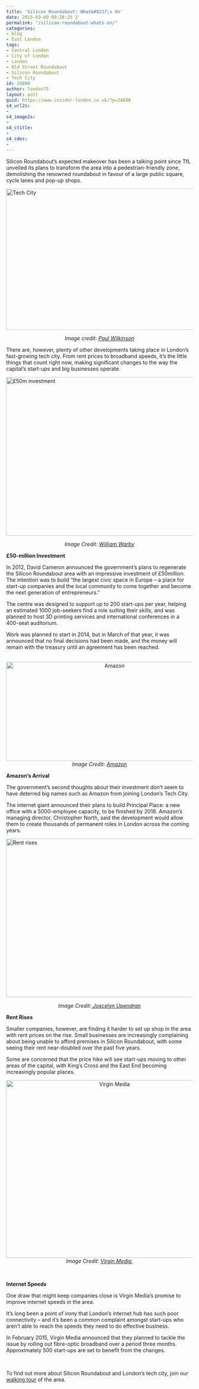 ```yaml
---
title: 'Silicon Roundabout: What&#8217;s On'
date: 2015-03-09 09:28:25 Z
permalink: "/silicon-roundabout-whats-on/"
categories:
- blog
- East London
tags:
- Central London
- City of London
- London
- Old Street Roundabout
- Silicon Roundabout
- Tech City
id: 24890
author: london75
layout: post
guid: https://www.insider-london.co.uk/?p=24890
s4_url2s:
- 
s4_image2s:
- 
s4_ctitle:
- 
s4_cdes:
- 
---
```


Silicon Roundabout’s expected makeover has been a talking point since TfL unveiled its plans to transform the area into a pedestrian-friendly zone, demolishing the renowned roundabout in favour of a large public square, cycle lanes and pop-up shops.

[<img class="aligncenter size-full wp-image-24892" src="/wp-content/uploads/2015/03/SiliconRoundabout.jpg.jpg" alt="Tech City" width="569" height="380" />](/wp-content/uploads/2015/03/SiliconRoundabout.jpg.jpg)

<p style="text-align: center;">
  <em>Image credit: <a href="https://www.flickr.com/photos/eepaul/13252165225/in/photolist-mc3P2k-9vYnd7-f1FDFa-57dzwN-buCECz-buBVnr-buBX9P-ceuknQ-awUGeu-bX7YVx-nC9tb7-9JCkyv-buBWMc-buCyKe-5c1TwY-o5Zrtr-bQkGfM-91Syj7-buBXqx-h3PPbn-dX55S8-h3NFaN-dhzQ8H-nkE6UW-nMd5sV-91SyxU-5dum6A-595swj-9yDzkG-f1VFaS-91Sxzb-5wrjv7-91SxNG-91SxEJ-91Sxj1-9yDzMN-91Syrm-91Pr9z-595sty-91PrkK-9yAxWp-cBGXmh-9yDyfL-9yAxH8-91SxTQ-91Syhd-91SxWJ-91SyzG-91SxLf-91SxeU">Paul Wilkinson</a></em>
</p>

There are, however, plenty of other developments taking place in London’s fast-growing tech city. From rent prices to broadband speeds, it’s the little things that count right now, making significant changes to the way the capital’s start-ups and big businesses operate.

[<img class="aligncenter size-full wp-image-24893" src="/wp-content/uploads/2015/03/Investment.jpg.jpg" alt="£50m investment" width="569" height="427" />](/wp-content/uploads/2015/03/Investment.jpg.jpg)

<p style="text-align: center;">
  <em>Image Credit: <a href="https://www.flickr.com/photos/wwarby/4860335535/in/photolist-61YpHS-72oGUg-pJQDfg-7b8177-gRLhBD-imQvvs-dWzzFm-dPaEYV-fBnmGx-9JGVuS-h9XRXW-5X6vYX-nXzi2r-6tTeu-8puuqx-7DgxPR-2KoMzF-6etus9-2B771i-gEs9Qu-dEvsyp-nsnunH-7Hhfuh-ihEj4U-3Nb7bW-7a3UiL-fpDCqM-BmVaN-5F9i5M-fg3cTu-dPhmP1-5pRVoc-mVtfAA-6A6Ysx-fhaSzC-72RRMc-8V3rpq-268jnk-7dG4WP-5ycwrT-a2Yx4D-nQwayb-7YYS6G-TmP8r-dKGDxy-5XnVsr-pwC6dg-hwMi4K-eHKjMd-5Wntie">William Warby</a></em>
</p>

**£50-million Investment**

In 2012, David Cameron announced the government’s plans to regenerate the Silicon Roundabout area with an impressive investment of £50million. The intention was to build “the largest civic space in Europe &#8211; a place for start-up companies and the local community to come together and become the next generation of entrepreneurs.”

The centre was designed to support up to 200 start-ups per year, helping an estimated 1000 job-seekers find a role suiting their skills, and was planned to host 3D printing services and international conferences in a 400-seat auditorium.

Work was planned to start in 2014, but in March of that year, it was announced that no final decisions had been made, and the money will remain with the treasury until an agreement has been reached.

<p style="text-align: center;">
   <a href="/wp-content/uploads/2015/03/Amazon.jpg.jpg"><img class="aligncenter size-full wp-image-24895" src="/wp-content/uploads/2015/03/Amazon.jpg.jpg" alt="Amazon" width="569" height="267" /></a><em>Image Credit: <a href="amazon.co.uk">Amazon</a></em>
</p>

**Amazon’s Arrival**

The government’s second thoughts about their investment don’t seem to have deterred big names such as Amazon from joining London’s Tech City.

The internet giant announced their plans to build Principal Place: a new office with a 5000-employee capacity, to be finished by 2016. Amazon’s managing director, Christopher North, said the development would allow them to create thousands of permanent roles in London across the coming years.

<img class="aligncenter size-full wp-image-24894" src="/wp-content/uploads/2015/03/Rent.jpg.jpg" alt="Rent rises" width="569" height="427" />

<p style="text-align: center;">
  <em>Image Credit:<a href="https://www.flickr.com/photos/12452432@N03/7623992484/in/photolist-cBGXmh-9yDyfL-9yAxH8-nMd5sV-91SxTQ-91Syhd-91SyxU-91SxWJ-91SyzG-91SxLf-91SxeU-91PrHp-91SxXy-91Prsv-91PqE2-91Prjz-91SybQ-91PqJv-91Pr8c-91PrMa-91PqAi-91Sxvw-91Sy8d-91PrcK-91Sym1-91PqCH-91Sy5j-91PrgR-91SyuW-91Sy6N-91Prwt-91PqY2-91Pr1e-91SxgW-91PqFV-buBWYD-9yDxYs-9yDy8j-9yAyqB-9yDymU-9yAxgp-9yAxyX-9yDzvY-9yAxQi-buBR7r-589wJG-7vDqDR-qm1RbW-qxa1UZ-58JADz"> Joscelyn Upendran</a></em>
</p>

**Rent Rises**

Smaller companies, however, are finding it harder to set up shop in the area with rent prices on the rise. Small businesses are increasingly complaining about being unable to afford premises in Silicon Roundabout, with some seeing their rent near-doubled over the past five years.

Some are concerned that the price hike will see start-ups moving to other areas of the capital, with King’s Cross and the East End becoming increasingly popular places.

<p style="text-align: center;">
  <img class="aligncenter size-full wp-image-24896" src="/wp-content/uploads/2015/03/virgin-logo.jpg" alt="Virgin Media" width="569" height="478" /><em>Image Credit: <a href="virginmedia.com">Virgin Media </a></em>
</p>

&nbsp;

**Internet Speeds**

One draw that might keep companies close is Virgin Media’s promise to improve internet speeds in the area.

It’s long been a point of irony that London’s internet hub has such poor connectivity – and it’s been a common complaint amongst start-ups who aren’t able to reach the speeds they need to do effective business.

In February 2015, Virgin Media announced that they planned to tackle the issue by rolling out fibre-optic broadband over a period three months. Approximately 500 start-ups are set to benefit from the changes.

&nbsp;

To find out more about Silicon Roundabout and London’s tech city, join our [walking tour](https://www.insider-london.co.uk/silicon-roundabout-tech-city-tour/) of the area.

&nbsp;